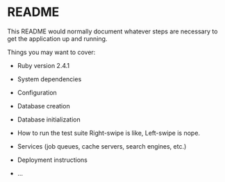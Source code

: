 # README

This README would normally document whatever steps are necessary to get the
application up and running.

Things you may want to cover:

* Ruby version
  2.4.1
* System dependencies
  
* Configuration

* Database creation

* Database initialization

* How to run the test suite
  Right-swipe is like, Left-swipe is nope. 
* Services (job queues, cache servers, search engines, etc.)

* Deployment instructions

* ...
